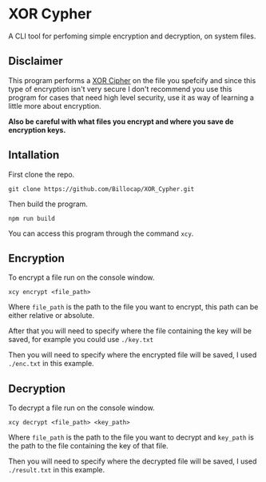 # XOR Cypher
A CLI tool for perfoming simple encryption and decryption, on system files.

## Disclaimer
This program performs a [XOR Cipher](https://en.m.wikipedia.org/wiki/XOR_cipher) on the file you spefcify and since this type of encryption isn't very secure I don't recommend you use this program for cases that need high level security, use it as way of learning a little more about encryption.

**Also be careful with what files you encrypt and where you save de encryption keys.**

## Intallation
First clone the repo.
```
git clone https://github.com/Billocap/XOR_Cypher.git
```
Then build the program.
```
npm run build
```
You can access this program through the command `xcy`.

## Encryption
To encrypt a file run on the console window.
```
xcy encrypt <file_path>
```
Where `file_path` is the path to the file you want to encrypt, this path can be either relative or absolute.

After that you will need to specify where the file containing the key will be saved, for example you could use `./key.txt`

Then you will need to specify where the encrypted file will be saved, I used `./enc.txt` in this example.

## Decryption
To decrypt a file run on the console window.
```
xcy decrypt <file_path> <key_path>
```
Where `file_path` is the path to the file you want to decrypt and `key_path` is the path to the file containing the key of that file.

Then you will need to specify where the decrypted file will be saved, I used `./result.txt` in this example.